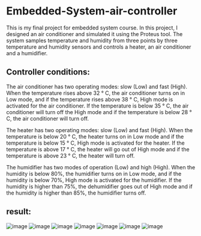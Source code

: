 # Embedded-System-air-controller
This is my final project for embedded system course.
In this project, I designed an air conditioner and simulated it using the Proteus tool. The system samples temperature and humidity from three points by three temperature and humidity sensors and controls a heater, an air conditioner and a humidifier.
## Controller conditions:
The air conditioner has two operating modes: slow (Low) and fast (High). When the temperature rises above 32 ° C, the air conditioner turns on in Low mode, and if the temperature rises above 38 ° C, High mode is activated for the air conditioner. If the temperature is below 35 ° C, the air conditioner will turn off the High mode and if the temperature is below 28 ° C, the air conditioner will turn off.

The heater has two operating modes: slow (Low) and fast (High). When the temperature is below 20 ° C, the heater turns on in Low mode and if the temperature is below 15 ° C, High mode is activated for the heater. If the temperature is above 17 ° C, the heater will go out of High mode and if the temperature is above 23 ° C, the heater will turn off.

The humidifier has two modes of operation (Low) and high (High). When the humidity is below 80%, the humidifier turns on in Low mode, and if the humidity is below 70%, High mode is activated for the humidifier. If the humidity is higher than 75%, the dehumidifier goes out of High mode and if the humidity is higher than 85%, the humidifier turns off.

## result:
![image](https://user-images.githubusercontent.com/42892521/133890623-ffc9a65c-032f-49b3-b2ce-842f008161e4.png)
![image](https://user-images.githubusercontent.com/42892521/133890631-16b76ccd-b889-4ae6-ad0a-26beea5cf263.png)
![image](https://user-images.githubusercontent.com/42892521/133890669-9feaa271-2b1e-446c-bd45-e771ead1855f.png)
![image](https://user-images.githubusercontent.com/42892521/133890673-7f5b348b-3acb-4437-8728-bc344a96d22f.png)
![image](https://user-images.githubusercontent.com/42892521/133890675-36307d92-42f8-46c4-95e9-be52b2cff66b.png)
![image](https://user-images.githubusercontent.com/42892521/133890679-2a34636f-2f8b-4221-9c20-39be54ea4cd1.png)
![image](https://user-images.githubusercontent.com/42892521/133890684-a994b35e-0af7-4c0c-b238-8a1c353e6b55.png)

